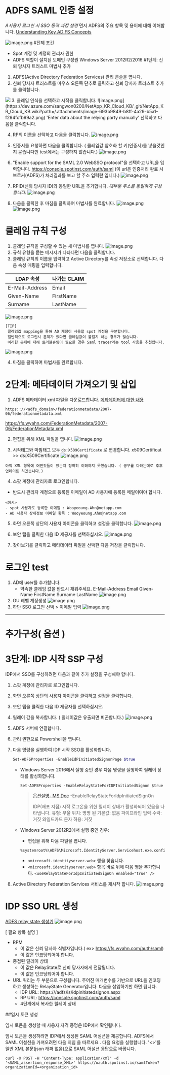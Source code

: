 # ADFS SAML 인증 설정
_A사용자 로그인 시 SSO 동작 과정 설명_
먼저 ADFS의 주요 항목 및 용어에 대해 이해합니다.
[Understanding Key AD FS Concepts](https://docs.microsoft.com/ko-kr/windows-server/identity/ad-fs/technical-reference/understanding-key-ad-fs-concepts)

![image.png](https://dev.azure.com/sangwon0200/NetApp_KR_Cloud_KB/_git/NetApp_KR_Cloud_KB.wiki?path=/.attachments/image-c71c96e1-db88-4662-9186-d92d113008fe.png)
#전제 조건
- Spot 계정 및 계정의 관리자 권한
- ADFS 역할이 설치된 도메인 구성원 Windows Server 2012R2/2016
#1단계: 신뢰 당사자 트러스트 마법사 추가
1. ADFS(Active Directory Federation Services) 관리 콘솔을 엽니다.
2. 신뢰 당사자 트러스트를 마우스 오른쪽 단추로 클릭하고 신뢰 당사자 트러스트 추가를 클릭합니다.
<IMG  src="https://docs.spot.io/administration/_media/adfs-saml-01.png"/>
3. 클레임 인식을 선택하고 시작을 클릭합니다.
![image.png](https://dev.azure.com/sangwon0200/NetApp_KR_Cloud_KB/_git/NetApp_KR_Cloud_KB.wiki?path=/.attachments/image-693b9849-b8ff-4a29-b5a1-f294fcfb99a2.png)
'Enter data about the relying party manually' 선택하고 다음을 클릭합니다.

4. RP의 이름을 선택하고 다음을 클릭합니다.
![image.png](https://dev.azure.com/sangwon0200/NetApp_KR_Cloud_KB/_git/NetApp_KR_Cloud_KB.wiki?path=/.attachments/image-3ec16258-cd2b-4a81-9a77-d836afdb6912.png)
5. 인증서를 요청하면 다음을 클릭합니다.
( 클레임값 암호화 할 키(인증서)를 넣을것인지 묻습니다만 test에서는 구성하지 않습니다.)
![image.png](https://dev.azure.com/sangwon0200/NetApp_KR_Cloud_KB/_git/NetApp_KR_Cloud_KB.wiki?path=/.attachments/image-6c638d0e-ecb5-439c-8b4b-4e12f33e53d2.png)

6. "Enable support for the SAML 2.0 WebSSO protocol"을 선택하고 URL을 입력합니다. 
https://console.spotinst.com/auth/saml
(이 url은 인증처리 완료 시 브로커(ADFS)가 처리결과를 보고 할 주소 입력란 입니다.)
![image.png](https://dev.azure.com/sangwon0200/NetApp_KR_Cloud_KB/_git/NetApp_KR_Cloud_KB.wiki?path=/.attachments/image-ed7b200b-a9ce-4bb2-9109-87582d7bfb30.png)


7. RPID(신뢰 당사자 ID)와 동일한 URL을 추가합니다.
_대부분 주소를 동일하게 구성합니다._
![image.png](https://dev.azure.com/sangwon0200/NetApp_KR_Cloud_KB/_git/NetApp_KR_Cloud_KB.wiki?path=/.attachments/image-30ec2941-9bae-42a5-b02a-f05fe8c1a8ad.png)
8. 다음을 클릭한 후 마침을 클릭하여 마법사를 완료합니다.
![image.png](https://dev.azure.com/sangwon0200/NetApp_KR_Cloud_KB/_git/NetApp_KR_Cloud_KB.wiki?path=/.attachments/image-84aafc0a-0731-48d9-af46-1a70216ceaaa.png)
![image.png](https://dev.azure.com/sangwon0200/NetApp_KR_Cloud_KB/_git/NetApp_KR_Cloud_KB.wiki?path=/.attachments/image-b7128909-bf22-460a-909b-031d1a37f821.png)

# 클레임 규칙 구성
1. 클레임 규칙을 구성할 수 있는 새 마법사를 엽니다.
![image.png](https://dev.azure.com/sangwon0200/NetApp_KR_Cloud_KB/_git/NetApp_KR_Cloud_KB.wiki?path=/.attachments/image-3ab1d55b-450f-40d9-a83c-87712bf967e2.png)
2. 규칙 유형을 묻는 메시지가 나타나면 다음을 클릭합니다.
3. 클레임 규칙의 이름을 입력하고 Active Directory를 속성 저장소로 선택합니다.
다음 속성 매핑을 입력합니다.

| LDAP 속성 | 나가는 CLAIM |
|--|--|
| E-Mail-Address | Email |
| Given-Name | FirstName |
| Surname | LastName |
		
![image.png](https://dev.azure.com/sangwon0200/NetApp_KR_Cloud_KB/_git/NetApp_KR_Cloud_KB.wiki?path=/.attachments/image-ee29aea9-dd44-4c06-9636-9e889625a2fc.png)
```
[TIP]
 클레임값 mapping을 통해 AD 계정이 사용할 spot 계정을 구분합니다.
 일반적으로 로그인시 문제가 있다면 클레임값이 불일치 하는 경우가 많습니다.
 이러한 문제에 대해 트러블슈팅이 필요한 경우 Saml tracer라는 tool 사용을 추천합니다.
```
![image.png](https://dev.azure.com/sangwon0200/NetApp_KR_Cloud_KB/_git/NetApp_KR_Cloud_KB.wiki?path=/.attachments/image-22868aec-f316-4996-8f38-73c24d01fe99.png)

4. 마침을 클릭하여 마법사를 완료합니다.

# 2단계: 메타데이터 가져오기 및 삽입
1. ADFS 메타데이터 xml 파일을 다운로드합니다.
[메타데이터에 대한 내용](https://docs.microsoft.com/ko-kr/windows-server/identity/ad-fs/troubleshooting/ad-fs-tshoot-endpoints)
```
https:://<adfs_domain>/federationmetadata/2007-06/federationmetadata.xml
```
https://fs.wyahn.com/FederationMetadata/2007-06/FederationMetadata.xml

2. 편집을 위해 XML 파일을 엽니다.
![image.png](https://dev.azure.com/sangwon0200/NetApp_KR_Cloud_KB/_git/NetApp_KR_Cloud_KB.wiki?path=/.attachments/image-3c24424a-c44a-476d-9782-d31064aecb70.png)

3. 시작태그와 마침태그 모두 `ds:X509Certificate` 로 변경합니다.
x509Certificat >> ds:X509Certificate
![image.png](https://dev.azure.com/sangwon0200/NetApp_KR_Cloud_KB/_git/NetApp_KR_Cloud_KB.wiki?path=/.attachments/image-89a94d47-870c-421f-9a40-27c201ef2681.png)

```
아직 XML 항목에 어떤것들이 있는지 정확히 이해하지 못했습니다. ( 공부를 다하는데로 추후 업데이트 하겠습니다.)
```
4. 스팟 계정에 관리자로 로그인합니다.
- 반드시 관리자 계정으로 등록된 이메일이 AD 사용자에 등록된 메일이여야 합니다.
```
<예시> 
- spot 사용자로 등록한 이메일 : Wooyeoung.Ahn@netapp.com
- AD 사용자 상세정보 이메일 항목 : Wooyeoung.Ahn@netapp.com
```
5. 화면 오른쪽 상단의 사용자 아이콘을 클릭하고 설정을 클릭합니다.
![image.png](https://dev.azure.com/sangwon0200/NetApp_KR_Cloud_KB/_git/NetApp_KR_Cloud_KB.wiki?path=/.attachments/image-e826f6ef-e5e0-4f38-9735-02747bb31241.png)

6. 보안 탭을 클릭한 다음 ID 제공자를 선택하십시오.
![image.png](https://dev.azure.com/sangwon0200/NetApp_KR_Cloud_KB/_git/NetApp_KR_Cloud_KB.wiki?path=/.attachments/image-d36ee542-634d-4d13-9a86-476b081ab88d.png)

7. 찾아보기를 클릭하고 메타데이터 파일을 선택한 다음 저장을 클릭합니다.

# 로그인 test
1. AD에 user를 추가합니다.
   - 약속한 클레임 값을 반드시 채워주세요.
     E-Mail-Address	Email
     Given-Name	FirstName
     Surname	LastName
     ![image.png](https://dev.azure.com/sangwon0200/NetApp_KR_Cloud_KB/_git/NetApp_KR_Cloud_KB.wiki?path=/.attachments/image-8c08e80e-38be-47bf-871a-cd6c8c19f8ac.png)
2. OU 레벨 계정생성
![image.png](https://dev.azure.com/sangwon0200/NetApp_KR_Cloud_KB/_git/NetApp_KR_Cloud_KB.wiki?path=/.attachments/image-6194c407-1fcc-4715-8c46-ccf11aa27511.png)
3. 하단 SSO 로그인 선택 > 이메일 입력
![image.png](https://dev.azure.com/sangwon0200/NetApp_KR_Cloud_KB/_git/NetApp_KR_Cloud_KB.wiki?path=/.attachments/image-3a915083-e95f-49c5-bbad-2946a89ed028.png)

---
# 추가구성( 옵션 )
# 3단계: IDP 시작 SSP 구성
IDP에서 SSO를 구성하려면 다음과 같이 추가 설정을 구성해야 합니다.

1. 스팟 계정에 관리자로 로그인합니다.
2. 화면 오른쪽 상단의 사용자 아이콘을 클릭하고 설정을 클릭합니다.
3. 보안 탭을 클릭한 다음 ID 제공자를 선택하십시오.
4. 릴레이 값을 복사합니다. ( 릴레이값은 유출되면 피곤합니다.)
![image.png](https://dev.azure.com/sangwon0200/NetApp_KR_Cloud_KB/_git/NetApp_KR_Cloud_KB.wiki?path=/.attachments/image-abcae635-8989-44c3-9c4f-a6f7ec80216e.png)
5. ADFS 서버에 연결합니다.
6. 관리 권한으로 Powershell을 엽니다.
7. 다음 명령을 실행하여 IDP 시작 SSO를 활성화합니다. 
   ```PowerShell
   Set-ADFSProperties -EnableIdPInitiatedSignonPage $true
   ```
   - Windows Server 2016에서 실행 중인 경우 다음 명령을 실행하여 릴레이 상태를 활성화합니다.
      ```
      Set-ADFSProperties -EnableRelayStateForIDPInitiatedSignon $true
      ```
      > [옵션설명- MS Doc](https://docs.microsoft.com/en-us/powershell/module/adfs/set-adfsproperties?view=windowsserver2022-ps)
      > -EnableRelayStateForIdpInitiatedSignOn
      >
      >IDP(배포 지점) 시작 로그온을 위한 릴레이 상태가 활성화되어 있음을 나타냅니다.
      >유형:	부울
      >위치:	명명 된
      >기본값:	없음
      >파이프라인 입력 수락:	거짓
      >와일드카드 문자 허용:	거짓

   - Windows Server 2012R2에서 실행 중인 경우: 
     - 편집을 위해 다음 파일을 엽니다. 
      ```
      %systemroot%\ADFS\Microsoft.IdentityServer.Servicehost.exe.config
      ```
     - `<microsoft.identityserver.web>` 행을 찾습니다.
     - `<microsoft.identityserver.web>` 항목 바로 뒤에 다음 행을 추가합니다. `<useRelayStateForIdpInitiatedSignOn enabled="true" />`

8. Active Directory Federation Services 서비스를 재시작 합니다.
![image.png](https://dev.azure.com/sangwon0200/NetApp_KR_Cloud_KB/_git/NetApp_KR_Cloud_KB.wiki?path=/.attachments/image-d3ecdee9-0204-4814-b4fd-cb6dae139243.png)

# IDP SSO URL 생성
[ADFS relay state 생성기](http://jackstromberg.com/adfs-relay-state-generator/)
![image.png](https://dev.azure.com/sangwon0200/NetApp_KR_Cloud_KB/_git/NetApp_KR_Cloud_KB.wiki?path=/.attachments/image-a7640499-7ae7-451f-b994-834656479b93.png)

[ 필요 항목 설명 ]
- RPM
  - 이 값은 신뢰 당사자 식별자입니다.( ex> https://fs.wyahn.com/auth/saml)
  - 이 값은 인코딩되어야 합니다.
- 중첩된 릴레이 상태
  - 이 값은 RelayState로 신뢰 당사자에게 전달됩니다.
  - 이 값은 인코딩되어야 합니다.
- URL 쿼리는 두 부분으로 구성됩니다. 
주어진 매개변수를 기반으로 URL을 인코딩하고 생성하는 RelayState Generator입니다. 
다음을 삽입하기만 하면 됩니다.
  - IDP URL: https:///adfs/ls/idpinitiatedsignon.aspx
  - RP URL: https://console.spotinst.com/auth/saml
  - 4단계에서 복사한 릴레이 상태

##임시 토큰 생성

임시 토큰을 생성할 때 사용자 자격 증명은 IDP에서 확인됩니다.

임시 토큰을 생성하려면 IDP에서 생성된 SAML 어설션을 제공합니다. 
ADFS에서 SAML 어설션을 가져오려면 다음 지침 을 따르세요 .
다음 요청을 실행합니다. 
'<>'를 일반 XML 본문(json 래퍼 없음)으로 SAML 어설션 응답으로 바꿉니다.
```
curl -X POST -H "Content-Type: application/xml" -d
'<SAML_assertion_response_XML>' https://oauth.spotinst.io/samlToken?organizationId=<organization_id>
```